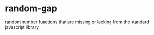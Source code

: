 # random-gap
random number functions that are missing or lacking from the standard javascript library
